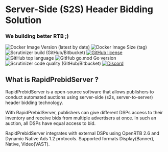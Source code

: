 # Server-Side (S2S) Header Bidding Solution
### We building better RTB ;)
![Docker Image Version (latest by date)](https://img.shields.io/docker/v/rapidcodelab/rapid-prebid-server?style=flat-square)
![Docker Image Size (tag)](https://img.shields.io/docker/image-size/rapidcodelab/rapid-prebid-server/latest?style=flat-square)
![Scrutinizer build (GitHub/Bitbucket)](https://img.shields.io/scrutinizer/build/g/RapidCodeLab/rapid-prebid-server/main?style=flat-square)
[![GitHub license](https://img.shields.io/github/license/RapidCodeLab/rapid-prebid-server?style=flat-square)](https://github.com/RapidCodeLab/rapid-prebid-server/blob/main/LICENSE)
![GitHub top language](https://img.shields.io/github/languages/top/RapidCodeLab/rapid-prebid-server?style=flat-square)
![GitHub go.mod Go version](https://img.shields.io/github/go-mod/go-version/RapidCodeLab/rapid-prebid-server?style=flat-square)
![Scrutinizer code quality (GitHub/Bitbucket)](https://img.shields.io/scrutinizer/quality/g/RapidCodeLab/rapid-prebid-server/main?style=flat-square)
[![Discord](https://img.shields.io/discord/1173283185354887228?logo=discord&logoColor=white&label=discord&style=flat-square)](https://discord.gg/nKdsZZGV)

## What is RapidPrebidServer ?
RapidPrebidServer is a open-source software that allows publishers to conduct automated auctions using server-side (s2s, server-to-server) header bidding technology. 

With RapidPrebidServer, publishers can give different DSPs access to their inventory and receive bids from multiple advertisers at once. In such an auction, all DSPs have equal access to bid. 

RapidPrebidServer integrates with external DSPs using OpenRTB 2.6 and Dynamic Native Ads 1.2 protocols. Supported formats Display(Banner), Native, Video(VAST).
